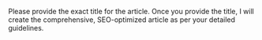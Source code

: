 Please provide the exact title for the article. Once you provide the title, I will create the comprehensive, SEO-optimized article as per your detailed guidelines.